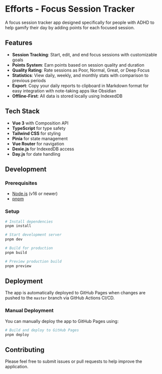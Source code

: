 # Efforts - Focus Session Tracker

A focus session tracker app designed specifically for people with ADHD to help gamify their day by adding points for each focused session.

## Features

- **Session Tracking**: Start, edit, and end focus sessions with customizable goals
- **Points System**: Earn points based on session quality and duration
- **Quality Rating**: Rate sessions as Poor, Normal, Great, or Deep Focus
- **Statistics**: View daily, weekly, and monthly stats with comparison to previous periods
- **Export**: Copy your daily reports to clipboard in Markdown format for easy integration with note-taking apps like Obsidian
- **Offline-First**: All data is stored locally using IndexedDB

## Tech Stack

- **Vue 3** with Composition API
- **TypeScript** for type safety
- **Tailwind CSS** for styling
- **Pinia** for state management
- **Vue Router** for navigation
- **Dexie.js** for IndexedDB access
- **Day.js** for date handling

## Development

### Prerequisites

- [Node.js](https://nodejs.org/) (v16 or newer)
- [pnpm](https://pnpm.io/)

### Setup

```bash
# Install dependencies
pnpm install

# Start development server
pnpm dev

# Build for production
pnpm build

# Preview production build
pnpm preview
```

## Deployment

The app is automatically deployed to GitHub Pages when changes are pushed to the `master` branch via GitHub Actions CI/CD.

### Manual Deployment

You can manually deploy the app to GitHub Pages using:

```bash
# Build and deploy to GitHub Pages
pnpm deploy
```

## Contributing

Please feel free to submit issues or pull requests to help improve the application.
